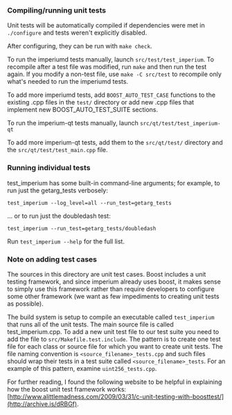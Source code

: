 ### Compiling/running unit tests

Unit tests will be automatically compiled if dependencies were met in `./configure`
and tests weren't explicitly disabled.

After configuring, they can be run with `make check`.

To run the imperiumd tests manually, launch `src/test/test_imperium`. To recompile
after a test file was modified, run `make` and then run the test again. If you
modify a non-test file, use `make -C src/test` to recompile only what's needed
to run the imperiumd tests.

To add more imperiumd tests, add `BOOST_AUTO_TEST_CASE` functions to the existing
.cpp files in the `test/` directory or add new .cpp files that
implement new BOOST_AUTO_TEST_SUITE sections.

To run the imperium-qt tests manually, launch `src/qt/test/test_imperium-qt`

To add more imperium-qt tests, add them to the `src/qt/test/` directory and
the `src/qt/test/test_main.cpp` file.

### Running individual tests

test_imperium has some built-in command-line arguments; for
example, to run just the getarg_tests verbosely:

    test_imperium --log_level=all --run_test=getarg_tests

... or to run just the doubledash test:

    test_imperium --run_test=getarg_tests/doubledash

Run `test_imperium --help` for the full list.

### Note on adding test cases

The sources in this directory are unit test cases.  Boost includes a
unit testing framework, and since imperium already uses boost, it makes
sense to simply use this framework rather than require developers to
configure some other framework (we want as few impediments to creating
unit tests as possible).

The build system is setup to compile an executable called `test_imperium`
that runs all of the unit tests.  The main source file is called
test_imperium.cpp. To add a new unit test file to our test suite you need
to add the file to `src/Makefile.test.include`. The pattern is to create
one test file for each class or source file for which you want to create
unit tests.  The file naming convention is `<source_filename>_tests.cpp`
and such files should wrap their tests in a test suite
called `<source_filename>_tests`. For an example of this pattern,
examine `uint256_tests.cpp`.

For further reading, I found the following website to be helpful in
explaining how the boost unit test framework works:
[http://www.alittlemadness.com/2009/03/31/c-unit-testing-with-boosttest/](http://archive.is/dRBGf).
